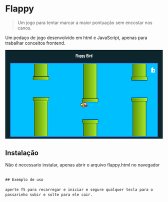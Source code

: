 # Flappy
> Um jogo para tentar marcar a maior pontuação sem encostar nos canos.


Um pedaço de jogo desenvolvido em html e JavaScript, apenas para trabalhar conceitos frontend. 

![](imagemjogo1.png)

## Instalação

Não é necessario instalar, apenas abrir o arquivo flappy.html no navegador
```

## Exemplo de uso

aperte f5 para recarregar e iniciar e segure qualquer tecla para o passarinho subir e solte para ele cair. 

```
